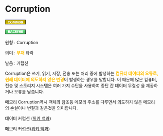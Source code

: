 <d-title>

# Corruption

</d-title>

<d-label>

<d-inner>

![Common](../../2TAT1C/Label_Common.png)

</d-inner>

<d-inner>

![Backend](../../2TAT1C/Label_Backend.png)

</d-inner>

</d-label>

<d-origin>

원형 : Corruption

</d-origin>

<d-mean>

의미  : <span style="color:#FFBF00; font-weight:bold;">부패</span> 타락

</d-mean>

<d-pronunciation>

발음 : 커럽션

</d-pronunciation>

<d-content>

Corruption은 쓰기, 읽기, 저장, 전송 또는 처리 중에 발생하는  <span style="color:#FFBF00; font-weight:bold;">컴퓨터 데이터의 오류로, 원래 데이터에 의도하지 않은 변경</span>이 발생하는 경우를 말합니다. 이 때문에 많은 컴퓨터, 전송 및 스토리지 시스템은 여러 가지 수단을 사용하여 종단 간 데이터 무결성 을 제공하거나 오류를 낮춥니다.

메모리 Corruption역시 객체의 참조등 메모리 주소를 다루면서 의도하지 않은 메모리의 손실이나 변절과 같은것을 의미합니다. 


데이터 커럽션 ([위키 백과](https://en.wikipedia.org/wiki/Data_corruption))

메모리 커럽션([위키 백과](https://en.wikipedia.org/wiki/Memory_corruption))

</d-content>
